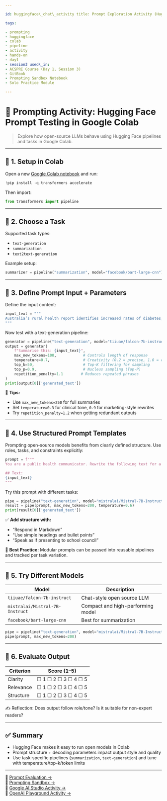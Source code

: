 ```yaml
---

id: huggingface\_chat\_activity title: Prompt Exploration Activity (Hugging Face in Colab) description: Hands-on prompt testing activity using Hugging Face pipelines in Google Colab. author: Maria Aise status: live version: 2.1 created: 2025-07-05 updated: 2025-07-05 module\_type: activity

tags:

- prompting
- huggingface
- colab
- pipeline
- activity
- hands-on
- day1
- session3 used\_in:
- ACSPRI Course (Day 1, Session 3)
- GitBook
- Prompting Sandbox Notebook
- Solo Practice Module

---
```


# 🧪 Prompting Activity: Hugging Face Prompt Testing in Google Colab

> Explore how open-source LLMs behave using Hugging Face pipelines and tasks in Google Colab.

---

## 🔹 1. Setup in Colab

Open a new [Google Colab notebook](https://colab.research.google.com) and run:

```python
!pip install -q transformers accelerate
```

Then import:

```python
from transformers import pipeline
```

---

## 🔹 2. Choose a Task

Supported task types:

- `text-generation`
- `summarization`
- `text2text-generation`

Example setup:

```python
summarizer = pipeline("summarization", model="facebook/bart-large-cnn")
```

---

## 🔹 3. Define Prompt Input + Parameters

Define the input content:

```python
input_text = """
Australia’s rural health report identifies increased rates of diabetes, lower vaccine coverage, and access disparities.
"""
```

Now test with a text-generation pipeline:

```python
generator = pipeline("text-generation", model="tiiuae/falcon-7b-instruct")
output = generator(
    f"Summarise this: {input_text}",
    max_new_tokens=100,            # Controls length of response
    temperature=0.7,               # Creativity (0.2 = precise, 1.0 = creative)
    top_k=50,                      # Top-K filtering for sampling
    top_p=0.9,                     # Nucleus sampling (Top-P)
    repetition_penalty=1.1        # Reduces repeated phrases
)
print(output[0]['generated_text'])
```

🧠 **Tips:**

- Use `max_new_tokens=250` for full summaries
- Set `temperature=0.3` for clinical tone, `0.9` for marketing-style rewrites
- Try `repetition_penalty=1.2` when getting redundant outputs

---

## 🔹 4. Use Structured Prompt Templates

Prompting open-source models benefits from clearly defined structure. Use roles, tasks, and constraints explicitly:

```python
prompt = f"""
You are a public health communicator. Rewrite the following text for a Year 10 audience using plain English. Add 3 bullet points and a real-world example.

## Text:
{input_text}
"""
```

Try this prompt with different tasks:

```python
pipe = pipeline("text-generation", model="mistralai/Mistral-7B-Instruct")
result = pipe(prompt, max_new_tokens=200, temperature=0.6)
print(result[0]['generated_text'])
```

✅ **Add structure with:**

- “Respond in Markdown”
- “Use simple headings and bullet points”
- “Speak as if presenting to school council”

🧠 **Best Practice:** Modular prompts can be passed into reusable pipelines and tracked per task variation.

---

## 🔹 5. Try Different Models

| Model                           | Description                       |
| ------------------------------- | --------------------------------- |
| `tiiuae/falcon-7b-instruct`     | Chat-style open source LLM        |
| `mistralai/Mistral-7B-Instruct` | Compact and high-performing model |
| `facebook/bart-large-cnn`       | Best for summarization            |

```python
pipe = pipeline("text-generation", model="mistralai/Mistral-7B-Instruct")
pipe(prompt, max_new_tokens=200)
```

---

## 🔹 6. Evaluate Output

| Criterion | Score (1–5)         |
| --------- | ------------------- |
| Clarity   | ☐ 1 ☐ 2 ☐ 3 ☐ 4 ☐ 5 |
| Relevance | ☐ 1 ☐ 2 ☐ 3 ☐ 4 ☐ 5 |
| Structure | ☐ 1 ☐ 2 ☐ 3 ☐ 4 ☐ 5 |

✍️ Reflection: Does output follow role/tone? Is it suitable for non-expert readers?

---

## ✅ Summary

- Hugging Face makes it easy to run open models in Colab
- Prompt structure + decoding parameters impact output style and quality
- Use task-specific pipelines (`summarization`, `text-generation`) and tune with temperature/top-k/token limits

---

📎 [Prompt Evaluation →](prompt_evaluation.md)\
📎 [Prompting Sandbox →](prompting_sandbox_v2.ipynb)\
📎 [Google AI Studio Activity →](google_ai_studio_activity.md)\
📎 [OpenAI Playground Activity →](openai_playground_activity.md)


